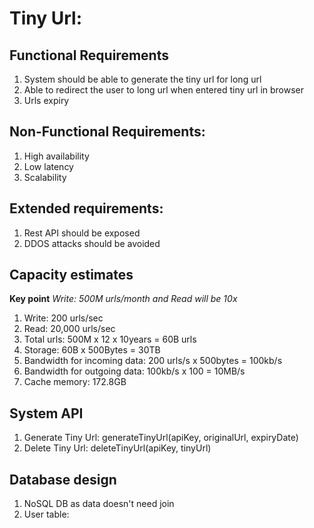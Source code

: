 # Tiny Url:
## Functional Requirements 
1. System should be able to generate the tiny url for long url
2. Able to redirect the user to long url when entered tiny url in browser
3. Urls expiry

## Non-Functional Requirements:
1. High availability
2. Low latency
3. Scalability

## Extended requirements:
1. Rest API should be exposed
2. DDOS attacks should be avoided

## Capacity estimates
**Key point** _Write:  500M urls/month and Read will be 10x_

1. Write: 200 urls/sec
2. Read: 20,000 urls/sec
3. Total urls: 500M x 12 x 10years = 60B urls 
4. Storage: 60B x 500Bytes = 30TB 
5. Bandwidth for incoming data: 200 urls/s x 500bytes = 100kb/s
6. Bandwidth for outgoing data: 100kb/s x 100 = 10MB/s
7. Cache memory: 172.8GB

## System API
1. Generate Tiny Url: 
   generateTinyUrl(apiKey, originalUrl, expiryDate)
2. Delete Tiny Url:
   deleteTinyUrl(apiKey, tinyUrl) 
   
## Database design
1. NoSQL DB as data doesn't need join
2. User table: 











